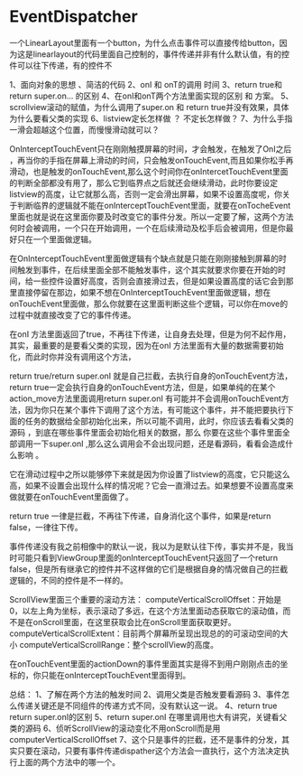 EventDispatcher
===============

一个LinearLayout里面有一个button，为什么点击事件可以直接传给button，因为这是linearlayout的代码里面自己控制的，事件传递并非有什么默认值，有的控件可以往下传递，有的控件不

1、面向对象的思想 、简洁的代码
2、onI 和 onT的调用 时间
3、return true和return super.on... 的区别
4、在onI和onT两个方法里面实现的区别 和 方案。
5、scrollview滚动的赋值，为什么调用了super.on 和 return true并没有效果，具体为什么要看父类的实现
6、listview定长怎样做 ？ 不定长怎样做？
7、为什么手指一滑会超越这个位置，而慢慢滑动就可以？

OnInterceptTouchEvent只在刚刚触摸屏幕的时间，才会触发，在触发了OnI之后 ，再当你的手指在屏幕上滑动的时间，只会触发onTouchEvent,而且如果你松手再滑动，也是触发的onTouchEvent,那么这个时间你在onIntercetTouchEvent里面的判断全部都没有用了，那么它到临界点之后就还会继续滑动，此时你要设定listview的高度，让它就那么高，否则一定会滑出屏幕，如果不设置高度呢，你关于判断临界的逻辑就不能在onInterceptTouchEvent里面，就要在onTocheEvent里面也就是说在这里面你要及时改变它的事件分发。所以一定要了解，这两个方法何时会被调用，一个只在开始调用，一个在后续滑动及松手后会被调用，但是你最好只在一个里面做逻辑。

在OnInterceptTouchEvent里面做逻辑有个缺点就是只能在刚刚接触到屏幕的时间触发到事件，在后续里面全部不能触发事件，这个其实就要求你要在开始的时间，给一些控件设置好高度，否则会直接滑过去，但是如果设置高度的话它会到那里直接停留在那边，如果不想在OnInterceptTouchEvent里面做逻辑，想在onTouchEvent里面做，那么你就要在这里面判断这些个逻辑，可以你在move的过程中就直接改变了它的事件传递。

在onI 方法里面返回了true，不再往下传递，让自身去处理，但是为何不起作用，其实，最重要的是要看父类的实现，因为在onI 方法里面有大量的数据需要初始化，而此时你并没有调用这个方法，

return true/return super.onI 就是自己拦截，去执行自身的onTouchEvent方法，return true一定会执行自身的onTouchEvent方法，但是，如果单纯的在某个action_move方法里面调用return super.onI 有可能并不会调用onTouchEvent方法，因为你只在某个事件下调用了这个方法，有可能这个事件，并不能把要执行下面的任务的数据给全部初始化出来，所以可能不调用，此时，你应该去看看父类的源码 ，到底在哪些事件里面会初始化相关的数据，那么 你要在这些个事件里面全部调用一下super.onI ,那么这么调用会不会出现问题，还是看源码，看看会造成什么影响 。

它在滑动过程中之所以能够停下来就是因为你设置了listview的高度，它只能这么高，如果不设置会出现什么样的情况呢？它会一直滑过去。如果想要不设置高度来做就要在onTouchEvent里面做了。

return true 一律是拦截，不再往下传递，自身消化这个事件，如果是return false，一律往下传。


事件传递没有我之前相像中的默认一说，我以为是默认往下传，事实并不是，我当时可能只看到ViewGroup里面的onInterceptTouchEvent只返回了一个return false，但是所有继承它的控件并不这样做的它们是根据自身的情况做自己的拦截逻辑的，不同的控件是不一样的。


ScrollView里面三个重要的滚动方法：
     computeVerticalScrollOffset：开始是0，以左上角为坐标，表示滚动了多远，在这个方法里面动态获取它的滚动值，而不是在onScroll里面，在这里获取会比在onScroll里面获取更好。
     computeVerticalScrollExtent：目前两个屏幕所呈现出现总的的可滚动空间的大小 
     computeVerticalScrollRange：整个scrollView的高度。

在onTouchEvent里面的actionDown的事件里面其实是得不到用户刚刚点击的坐标的，你只能在onInterceptTouchEvent里面得到。

总结：
     1、了解在两个方法的触发时间
     2、调用父类是否触发要看源码
     3、事件怎么传递关键还是不同组件的传递方式不同，没有默认这一说。
     4、return true return super.onI的区别
     5、return super.onI 在哪里调用也大有讲究，关键看父类的源码
     6、侦听ScrollView的滚动变化不用onScroll而是用computerVerticalScrollOffset
     7、这个只是事件的拦截，还不是事件的分发，其实只要在滚动，只要有事件传递dispather这个方法会一直执行，这个方法决定执行上面的两个方法中的哪一个。
